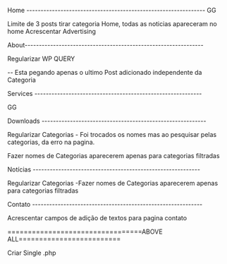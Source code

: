 Home ---------------------------------------------------------------
GG

Limite de 3 posts
tirar categoria Home, todas as noticias apareceram no home
Acrescentar Advertising


About---------------------------------------------------------------

Regularizar WP QUERY

-- Esta pegando apenas o ultimo Post adicionado independente da
Categoria


Services -----------------------------------------------------------

GG

Downloads ----------------------------------------------------------

Regularizar Categorias - Foi trocados os nomes mas ao pesquisar
pelas categorias, da erro na pagina.

Fazer nomes de Categorias aparecerem apenas para categorias filtradas


Notícias -----------------------------------------------------------

Regularizar Categorias -Fazer nomes de Categorias aparecerem apenas para categorias filtradas

Contato ------------------------------------------------------------

Acrescentar campos de adição de textos para pagina contato


=================================ABOVE ALL=========================

Criar Single .php

